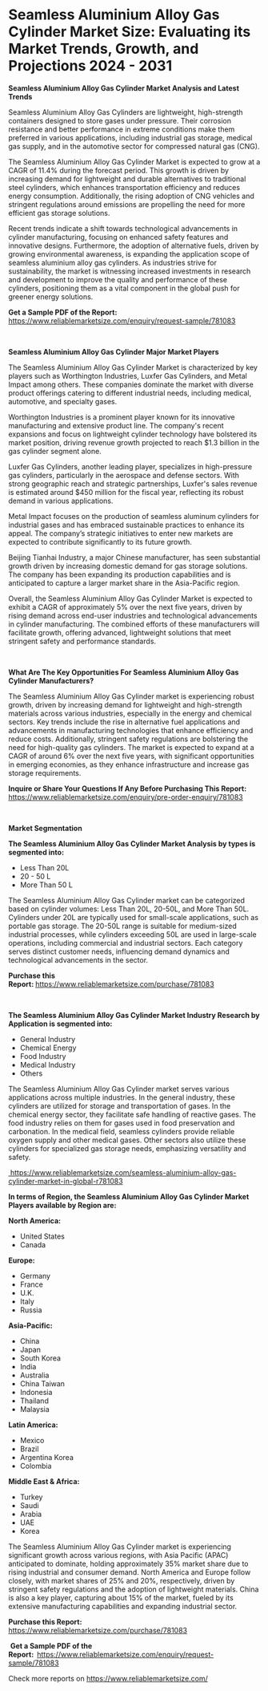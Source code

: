<p><h1>Seamless Aluminium Alloy Gas Cylinder Market Size: Evaluating its Market Trends, Growth, and Projections 2024 - 2031</h1></p><p><strong>Seamless Aluminium Alloy Gas Cylinder Market Analysis and Latest Trends</strong></p>
<p><p>Seamless Aluminium Alloy Gas Cylinders are lightweight, high-strength containers designed to store gases under pressure. Their corrosion resistance and better performance in extreme conditions make them preferred in various applications, including industrial gas storage, medical gas supply, and in the automotive sector for compressed natural gas (CNG).</p><p>The Seamless Aluminium Alloy Gas Cylinder Market is expected to grow at a CAGR of 11.4% during the forecast period. This growth is driven by increasing demand for lightweight and durable alternatives to traditional steel cylinders, which enhances transportation efficiency and reduces energy consumption. Additionally, the rising adoption of CNG vehicles and stringent regulations around emissions are propelling the need for more efficient gas storage solutions.</p><p>Recent trends indicate a shift towards technological advancements in cylinder manufacturing, focusing on enhanced safety features and innovative designs. Furthermore, the adoption of alternative fuels, driven by growing environmental awareness, is expanding the application scope of seamless aluminium alloy gas cylinders. As industries strive for sustainability, the market is witnessing increased investments in research and development to improve the quality and performance of these cylinders, positioning them as a vital component in the global push for greener energy solutions.</p></p>
<p><strong>Get a Sample PDF of the Report:&nbsp;</strong> <a href="https://www.reliablemarketsize.com/enquiry/request-sample/781083?utm_campaign=1901&utm_medium=2&utm_source=Github&utm_content=ia&utm_term=30122024&utm_id=seamless-aluminium-alloy-gas-cylinder">https://www.reliablemarketsize.com/enquiry/request-sample/781083</a></p>
<p>&nbsp;</p>
<p><strong>Seamless Aluminium Alloy Gas Cylinder Major Market Players</strong></p>
<p><p>The Seamless Aluminium Alloy Gas Cylinder Market is characterized by key players such as Worthington Industries, Luxfer Gas Cylinders, and Metal Impact among others. These companies dominate the market with diverse product offerings catering to different industrial needs, including medical, automotive, and specialty gases.</p><p>Worthington Industries is a prominent player known for its innovative manufacturing and extensive product line. The company's recent expansions and focus on lightweight cylinder technology have bolstered its market position, driving revenue growth projected to reach $1.3 billion in the gas cylinder segment alone.</p><p>Luxfer Gas Cylinders, another leading player, specializes in high-pressure gas cylinders, particularly in the aerospace and defense sectors. With strong geographic reach and strategic partnerships, Luxfer's sales revenue is estimated around $450 million for the fiscal year, reflecting its robust demand in various applications.</p><p>Metal Impact focuses on the production of seamless aluminum cylinders for industrial gases and has embraced sustainable practices to enhance its appeal. The company’s strategic initiatives to enter new markets are expected to contribute significantly to its future growth.</p><p>Beijing Tianhai Industry, a major Chinese manufacturer, has seen substantial growth driven by increasing domestic demand for gas storage solutions. The company has been expanding its production capabilities and is anticipated to capture a larger market share in the Asia-Pacific region.</p><p>Overall, the Seamless Aluminium Alloy Gas Cylinder Market is expected to exhibit a CAGR of approximately 5% over the next five years, driven by rising demand across end-user industries and technological advancements in cylinder manufacturing. The combined efforts of these manufacturers will facilitate growth, offering advanced, lightweight solutions that meet stringent safety and performance standards.</p></p>
<p>&nbsp;</p>
<p><strong>What Are The Key Opportunities For Seamless Aluminium Alloy Gas Cylinder Manufacturers?</strong></p>
<p><p>The Seamless Aluminium Alloy Gas Cylinder market is experiencing robust growth, driven by increasing demand for lightweight and high-strength materials across various industries, especially in the energy and chemical sectors. Key trends include the rise in alternative fuel applications and advancements in manufacturing technologies that enhance efficiency and reduce costs. Additionally, stringent safety regulations are bolstering the need for high-quality gas cylinders. The market is expected to expand at a CAGR of around 6% over the next five years, with significant opportunities in emerging economies, as they enhance infrastructure and increase gas storage requirements.</p></p>
<p><strong>Inquire or Share Your Questions If Any Before Purchasing This Report:</strong> <a href="https://www.reliablemarketsize.com/enquiry/pre-order-enquiry/781083?utm_campaign=1901&utm_medium=2&utm_source=Github&utm_content=ia&utm_term=30122024&utm_id=seamless-aluminium-alloy-gas-cylinder">https://www.reliablemarketsize.com/enquiry/pre-order-enquiry/781083</a></p>
<p>&nbsp;</p>
<p><strong>Market Segmentation</strong></p>
<p><strong>The Seamless Aluminium Alloy Gas Cylinder Market Analysis by types is segmented into:</strong></p>
<p><ul><li>Less Than 20L</li><li>20 - 50 L</li><li>More Than 50 L</li></ul></p>
<p><p>The Seamless Aluminium Alloy Gas Cylinder market can be categorized based on cylinder volumes: Less Than 20L, 20-50L, and More Than 50L. Cylinders under 20L are typically used for small-scale applications, such as portable gas storage. The 20-50L range is suitable for medium-sized industrial processes, while cylinders exceeding 50L are used in large-scale operations, including commercial and industrial sectors. Each category serves distinct customer needs, influencing demand dynamics and technological advancements in the sector.</p></p>
<p><strong>Purchase this Report:&nbsp;</strong><a href="https://www.reliablemarketsize.com/purchase/781083?utm_campaign=1901&utm_medium=2&utm_source=Github&utm_content=ia&utm_term=30122024&utm_id=seamless-aluminium-alloy-gas-cylinder">https://www.reliablemarketsize.com/purchase/781083</a></p>
<p>&nbsp;</p>
<p><strong>The Seamless Aluminium Alloy Gas Cylinder Market Industry Research by Application is segmented into:</strong></p>
<p><ul><li>General Industry</li><li>Chemical Energy</li><li>Food Industry</li><li>Medical Industry</li><li>Others</li></ul></p>
<p><p>The Seamless Aluminium Alloy Gas Cylinder market serves various applications across multiple industries. In the general industry, these cylinders are utilized for storage and transportation of gases. In the chemical energy sector, they facilitate safe handling of reactive gases. The food industry relies on them for gases used in food preservation and carbonation. In the medical field, seamless cylinders provide reliable oxygen supply and other medical gases. Other sectors also utilize these cylinders for specialized gas storage needs, emphasizing versatility and safety.</p></p>
<p><a href="https://www.reliablemarketsize.com/seamless-aluminium-alloy-gas-cylinder-market-in-global-r781083?utm_campaign=1901&utm_medium=2&utm_source=Github&utm_content=ia&utm_term=30122024&utm_id=seamless-aluminium-alloy-gas-cylinder">&nbsp;https://www.reliablemarketsize.com/seamless-aluminium-alloy-gas-cylinder-market-in-global-r781083</a></p>
<p><strong>In terms of Region, the Seamless Aluminium Alloy Gas Cylinder Market Players available by Region are:</strong></p>
<p>
    <p> <strong> North America: </strong>
        <ul>
            <li>United States</li>
            <li>Canada</li>
        </ul>
        </p> 
    <p> <strong> Europe: </strong>
        <ul>
            <li>Germany</li>
            <li>France</li>
            <li>U.K.</li>
            <li>Italy</li>
            <li>Russia</li>
        </ul>
        </p> 
    <p> <strong> Asia-Pacific: </strong>
        <ul>
            <li>China</li>
            <li>Japan</li>
            <li>South Korea</li>
            <li>India</li>
            <li>Australia</li>
            <li>China Taiwan</li>
            <li>Indonesia</li>
            <li>Thailand</li>
            <li>Malaysia</li>
        </ul>
        </p> 
    <p> <strong> Latin America: </strong>
        <ul>
            <li>Mexico</li>
            <li>Brazil</li>
            <li>Argentina Korea</li>
            <li>Colombia</li>
        </ul>
        </p> 
    <p> <strong> Middle East & Africa: </strong>
        <ul>
            <li>Turkey</li>
            <li>Saudi</li>
            <li>Arabia</li>
            <li>UAE</li>
            <li>Korea</li>
        </ul>
    </p>
    </p>
<p><p>The Seamless Aluminium Alloy Gas Cylinder market is experiencing significant growth across various regions, with Asia Pacific (APAC) anticipated to dominate, holding approximately 35% market share due to rising industrial and consumer demand. North America and Europe follow closely, with market shares of 25% and 20%, respectively, driven by stringent safety regulations and the adoption of lightweight materials. China is also a key player, capturing about 15% of the market, fueled by its extensive manufacturing capabilities and expanding industrial sector.</p></p>
<p><strong>Purchase this Report: </strong><a href="https://www.reliablemarketsize.com/purchase/781083?utm_campaign=1901&utm_medium=2&utm_source=Github&utm_content=ia&utm_term=30122024&utm_id=seamless-aluminium-alloy-gas-cylinder">https://www.reliablemarketsize.com/purchase/781083</a></p>
<p>&nbsp;<strong>Get a Sample PDF of the Report:&nbsp;&nbsp;</strong><a href="https://www.reliablemarketsize.com/enquiry/request-sample/781083?utm_campaign=1901&utm_medium=2&utm_source=Github&utm_content=ia&utm_term=30122024&utm_id=seamless-aluminium-alloy-gas-cylinder">https://www.reliablemarketsize.com/enquiry/request-sample/781083</a></p>
<p><strong></strong></p>
<p>Check more reports on <a href="https://www.reliablemarketsize.com/?utm_campaign=1901&utm_medium=2&utm_source=Github&utm_content=ia&utm_term=30122024&utm_id=seamless-aluminium-alloy-gas-cylinder">https://www.reliablemarketsize.com/</a></p>